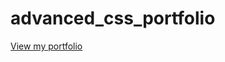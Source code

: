 # advanced_css_portfolio

[View my portfolio](file:///Users/joshuamaney/csshomework/advanced_css_portfolio/index.html)